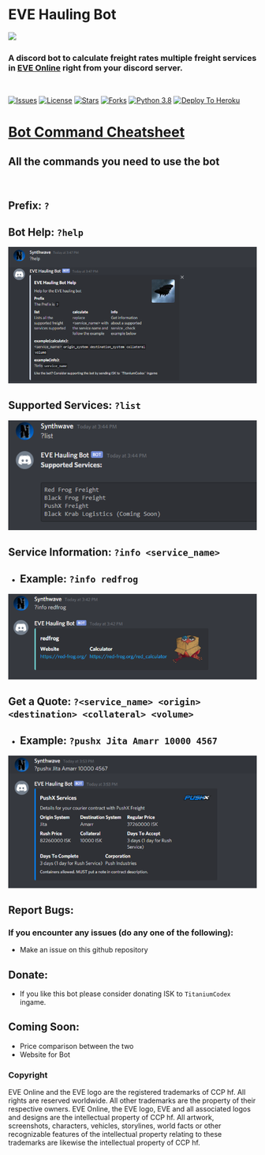 # EVE Hauling Bot

![](https://images.evetech.net/types/28844/render?size=256)

### A discord bot to calculate freight rates multiple freight services in [EVE Online](https://eveonline.com) right from your discord server.
<br>

[![Issues](https://img.shields.io/github/issues/krishaayjois21/eve-hauling-discord?style=for-the-badge)](https://github.com/krishaayjois21/eve-hauling-discord/issues)
[![License](https://img.shields.io/github/license/krishaayjois21/eve-hauling-discord?style=for-the-badge)](https://github.com/krishaayjois21/eve-hauling-discord/blob/master/LICENSE)
[![Stars](https://img.shields.io/github/stars/krishaayjois21/eve-hauling-discord?style=for-the-badge)](https://github.com/krishaayjois21/eve-hauling-discord/stargazers)
[![Forks](https://img.shields.io/github/forks/krishaayjois21/eve-hauling-discord?style=for-the-badge)](https://github.com/krishaayjois21/eve-hauling-discord/network/members)
[![Python 3.8](https://img.shields.io/static/v1?label=Python&message=3.8&style=for-the-badge&color=)](https://www.python.org/downloads/release/python-386/)
[![Deploy To Heroku](https://img.shields.io/badge/%E2%86%91_Deploy_to-Heroku-7056bf.svg?style=for-the-badge)](https://heroku.com/deploy?template=https://github.com/krishaayjois21/eve-hauling-discord/tree/master)

# [Bot Command Cheatsheet](https://github.com/krishaayjois21/eve-hauling-discord/blob/master/docs/cheatsheet.md)
## All the commands you need to use the bot
<br>

## Prefix: `?`
## Bot Help:  `?help`
![Help Example](./assets/help.png)
## Supported Services: `?list`
![List Example](./assets/list.png)
## Service Information: `?info <service_name>`
- ## Example: `?info redfrog`
![Info Example](./assets/info.png)
## Get a Quote: `?<service_name> <origin> <destination> <collateral> <volume>`
- ## Example: `?pushx Jita Amarr 10000 4567`
![Quote Example](./assets/quote.png)



## Report Bugs:
### If you encounter any issues (do any one of the following):
- Make an issue on this github repository

## Donate:
- If you like this bot please consider donating ISK to `TitaniumCodex` ingame.


## Coming Soon:
- Price comparison between the two
- Website for Bot


### Copyright ###
EVE Online and the EVE logo are the registered trademarks of CCP hf. All rights are reserved worldwide. All other trademarks are the property of their respective owners. EVE Online, the EVE logo, EVE and all associated logos and designs are the intellectual property of CCP hf. All artwork, screenshots, characters, vehicles, storylines, world facts or other recognizable features of the intellectual property relating to these trademarks are likewise the intellectual property of CCP hf.
